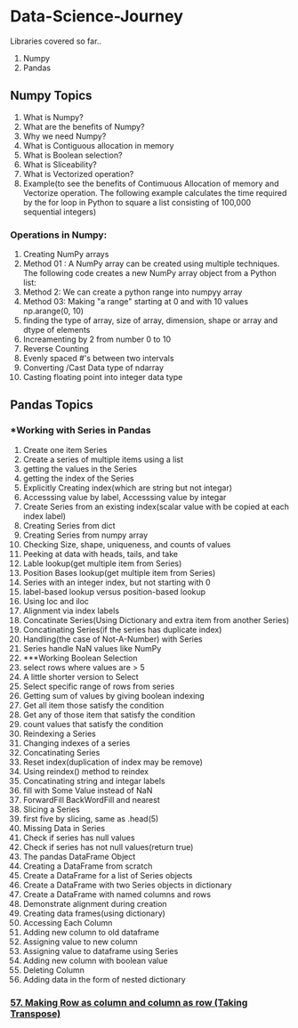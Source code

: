 # Data-Science-Journey
Libraries covered so far..
1. Numpy
2. Pandas

## Numpy Topics
1. What is Numpy?
2. What are the benefits of Numpy?
3. Why we need Numpy?
4. What is Contiguous allocation in memory
5. What is Boolean selection?
6. What is Sliceability?
7. What is Vectorized operation?
8. Example(to see the benefits of Contimuous Allocation of memory and Vectorize operation. The following example calculates the time required by the for loop in Python to square a list consisting of 100,000 sequential integers)
### Operations in Numpy:
1. Creating NumPy arrays
2. Method 01 : A NumPy array can be created using multiple techniques. The following code creates a new NumPy array object from a Python list:
3. Method 2: We can create a python range into numpyy array
4. Method 03: Making "a range" starting at 0 and with 10 values np.arange(0, 10)
5. finding the type of array, size of array, dimension, shape or array and dtype of elements
6. Increamenting by 2 from number 0 to 10
7. Reverse Counting
8. Evenly spaced #'s between two intervals
9. Converting /Cast Data type of ndarray
10. Casting floating point into integer data type
## Pandas Topics
### *Working with Series in Pandas
1. Create one item Series
2. Create a series of multiple items using a list
3. getting the values in the Series
4. getting the index of the Series
5. Explicitly Creating index(which are string but not integar)
6. Accesssing value by label, Accesssing value by integar
7. Create Series from an existing index(scalar value with be copied at each index label)
8. Creating Series from dict
9. Creating Series from numpy array
10. Checking Size, shape, uniqueness, and counts of values
11. Peeking at data with heads, tails, and take
12. Lable lookup(get multiple item from Series)
13. Position Bases lookup(get multiple item from Series)
14. Series with an integer index, but not starting with 0
15. label-based lookup versus position-based lookup
16. Using loc and iloc
17. Alignment via index labels
18. Concatinate Series(Using Dictionary and extra item from another Series)
19. Concatinating Series(if the series has duplicate index)
20. Handling(the case of Not-A-Number) with Series
21. Series handle NaN values like NumPy
22. ***Working Boolean Selection
23. select rows where values are > 5
24. A little shorter version to Select
25. Select specific range of rows from series
26. Getting sum of values by giving boolean indexing
27. Get all item those satisfy the condition
28. Get any of those item that satisfy the condition
29. count values that satisfy the condition
30. Reindexing a Series
31. Changing indexes of a series
32. Concatinating Series
33. Reset index(duplication of index may be remove)
34. Using reindex() method to reindex
35. Concatinating string and integar labels
36. fill with Some Value instead of NaN
37. ForwardFill BackWordFill and nearest
38. Slicing a Series
39. first five by slicing, same as .head(5)
40. Missing Data in Series
41. Check if series has null values
42. Check if series has not null values(return true)
43. The pandas DataFrame Object
44. Creating a DataFrame from scratch
45. Create a DataFrame for a list of Series objects
46. Create a DataFrame with two Series objects in dictionary
47. Create a DataFrame with named columns and rows
48. Demonstrate alignment during creation
49. Creating data frames(using dictionary)
50. Accessing Each Column
51. Adding new column to old dataframe
52. Assigning value to new column
53. Assigning value to dataframe using Series
54. Adding new column with boolean value
55. Deleting Column
56. Adding data in the form of nested dictionary
### [57. Making Row as column and column as row (Taking Transpose)](https://github.com/Muhammad-Usama-07/Data-Science-Journey/blob/86613dcd5ef320d69fcc5be36472b9163f744fab/.ipynb_checkpoints/PandasWork-checkpoint.ipynb)
